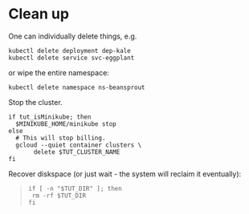 # Clean up

One can individually delete things, e.g.

```
kubectl delete deployment dep-kale
kubectl delete service svc-eggplant
```

or wipe the entire namespace:

<!-- @deleteNamespace @test @debug -->
```
kubectl delete namespace ns-beansprout
```

Stop the cluster.

<!-- @stopCluster @test @debug -->
```
if tut_isMinikube; then
  $MINIKUBE_HOME/minikube stop
else
  # This will stop billing.
  gcloud --quiet container clusters \
       delete $TUT_CLUSTER_NAME
fi
```

Recover diskspace (or just wait - the system
will reclaim it eventually):

> ```
> if [ -n "$TUT_DIR" ]; then
>  rm -rf $TUT_DIR
> fi
> ```
